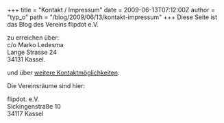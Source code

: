 +++
title = "Kontakt / Impressum"
date = 2009-06-13T07:12:00Z
author = "typ_o"
path = "/blog/2009/06/13/kontakt-impressum"
+++
Diese Seite ist das Blog des Vereins flipdot e.V.

zu erreichen über:  
c/o Marko Ledesma  
Lange Strasse 24  
34131 Kassel.

und über [weitere
Kontaktmöglichkeiten](http://flipdot.org/blog/index.php?/archives/13-Communication.html).

Die Vereinsräume sind hier:  
  
flipdot. e.V.  
Sickingenstraße 10  
34117 Kassel
